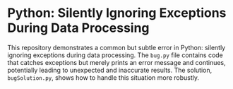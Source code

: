 # Python: Silently Ignoring Exceptions During Data Processing
This repository demonstrates a common but subtle error in Python: silently ignoring exceptions during data processing.  The `bug.py` file contains code that catches exceptions but merely prints an error message and continues, potentially leading to unexpected and inaccurate results.  The solution, `bugSolution.py`, shows how to handle this situation more robustly.